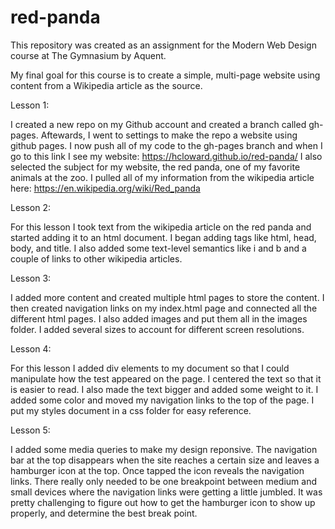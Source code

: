# red-panda
This repository was created as an assignment for the Modern Web Design course at The Gymnasium by Aquent.

My final goal for this course is to create a simple, multi-page website using content from a Wikipedia article as the source.

Lesson 1:

I created a new repo on my Github account and created a branch called gh-pages. Aftewards, I went to settings to make the repo a website using github pages. I now push all of my code to the gh-pages branch and when I go to this link I see my website: https://hcloward.github.io/red-panda/
I also selected the subject for my website, the red panda, one of my favorite animals at the zoo. I pulled all of my information from the wikipedia article here: https://en.wikipedia.org/wiki/Red_panda

Lesson 2:

For this lesson I took text from the wikipedia article on the red panda and started adding it to an html document. I began adding tags like html, head, body, and title. I also added some text-level semantics like i and b and a couple of links to other wikipedia articles. 

Lesson 3:

I added more content and created multiple html pages to store the content. I then created navigation links on my index.html page and connected all the different html pages. I also added images and put them all in the images folder. I added several sizes to account for different screen resolutions. 
   
Lesson 4:

For this lesson I added div elements to my document so that I could manipulate how the test appeared on the page. I centered the text so that it is easier to read. I also made the text bigger and added some weight to it. I added some color and moved my navigation links to the top of the page. I put my styles document in a css folder for easy reference.

Lesson 5:

I added some media queries to make my design reponsive. The navigation bar at the top disappears when the site reaches a certain size and leaves a hamburger icon at the top. Once tapped the icon reveals the navigation links. There really only needed to be one breakpoint between medium and small devices where the navigation links were getting a little jumbled. It was pretty challenging to figure out how to get the hamburger icon to show up properly, and determine the best break point. 
